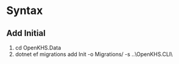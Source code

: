 # Syntax

## Add Initial
1. cd OpenKHS.Data
1. dotnet ef migrations add Init -o Migrations/ -s ..\OpenKHS.CLI\
